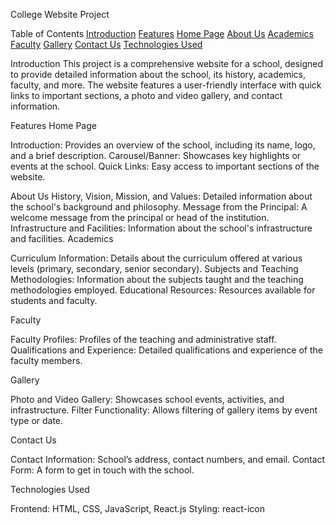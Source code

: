 College Website Project

Table of Contents
[Introduction](#introduction)
[Features](#features)
[Home Page](#home-page)
[About Us](#aboutus)
[Academics](#academics)
[Faculty](#faculty)
[Gallery](#gallery)
[Contact Us](#contactus)
[Technologies Used](#technologiesused)


Introduction
This project is a comprehensive website for a school, designed to provide detailed information about the school, its history, academics, faculty, and more. The website features a user-friendly interface with quick links to important sections, a photo and video gallery, and contact information.

Features
Home Page

Introduction: Provides an overview of the school, including its name, logo, and a brief description.
Carousel/Banner: Showcases key highlights or events at the school.
Quick Links: Easy access to important sections of the website.

About Us
History, Vision, Mission, and Values: Detailed information about the school's background and philosophy.
Message from the Principal: A welcome message from the principal or head of the institution.
Infrastructure and Facilities: Information about the school's infrastructure and facilities.
Academics

Curriculum Information: Details about the curriculum offered at various levels (primary, secondary, senior secondary).
Subjects and Teaching Methodologies: Information about the subjects taught and the teaching methodologies employed.
Educational Resources: Resources available for students and faculty.

Faculty

Faculty Profiles: Profiles of the teaching and administrative staff.
Qualifications and Experience: Detailed qualifications and experience of the faculty members.

Gallery

Photo and Video Gallery: Showcases school events, activities, and infrastructure.
Filter Functionality: Allows filtering of gallery items by event type or date.

Contact Us

Contact Information: School’s address, contact numbers, and email.
Contact Form: A form to get in touch with the school.

Technologies Used

Frontend: HTML, CSS, JavaScript, React.js
Styling: react-icon
